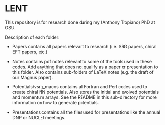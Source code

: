 # LENT

This repository is for research done during my (Anthony Tropiano) PhD at OSU.

Description of each folder:

* Papers contains all papers relevant to research (i.e. SRG papers, chiral EFT papers, etc.)

* Notes contains pdf notes relevant to some of the tools used in these codes. Add anything that does not qualify as a paper or presentation to this folder. Also contains sub-folders of LaTeX notes (e.g. the draft of our Magnus paper).

* Potentials/vsrg_macos contains all Fortran and Perl codes used to create chiral NN potentials. Also stores the initial and evolved potentials and momentum arrays. See the README in this sub-directory for more information on how to generate potentials.

* Presentations contains all the files used for presentations like the annual DNP or NUCLEI meetings.
